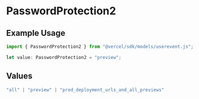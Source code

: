 # PasswordProtection2

## Example Usage

```typescript
import { PasswordProtection2 } from "@vercel/sdk/models/userevent.js";

let value: PasswordProtection2 = "preview";
```

## Values

```typescript
"all" | "preview" | "prod_deployment_urls_and_all_previews"
```